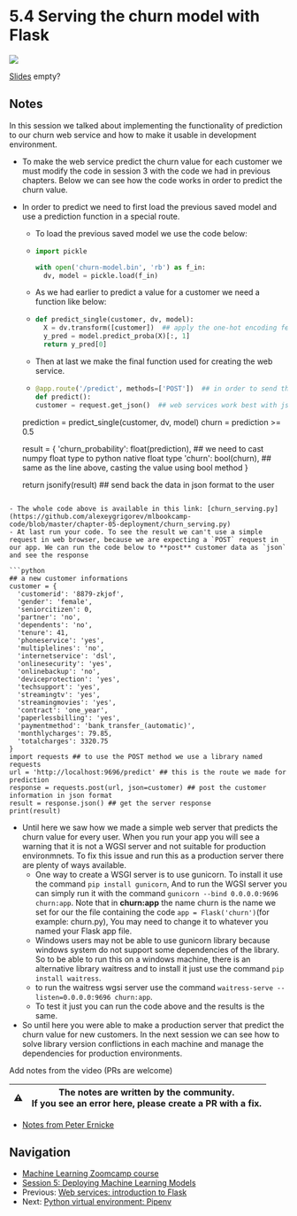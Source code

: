 # 5.4 Serving the churn model with Flask

<!-- markdownlint-disable MD033 -->
<!-- markdownlint-disable MD045 -->
<a href="https://www.youtube.com/watch?v=Q7ZWPgPnRz8&list=PL3MmuxUbc_hIhxl5Ji8t4O6lPAOpHaCLR"><img src="images/thumbnail-5-04.jpg"></a>

[Slides](https://www.slideshare.net/AlexeyGrigorev/ml-zoomcamp-5-model-deployment) empty?

## Notes

In this session we talked about implementing the functionality of prediction to our churn web service and how to make it usable in development environment.

- To make the web service predict the churn value for each customer we must modify the code in session 3 with the code we had in previous chapters. Below we can see how the code works in order to predict the churn value.
- In order to predict we need to first load the previous saved model and use a prediction function in a special route.
  - To load the previous saved model we use the code below:
  - ```python
    import pickle
    
    with open('churn-model.bin', 'rb') as f_in:
      dv, model = pickle.load(f_in)
    ```
  - As we had earlier to predict a value for a customer we need a function like below:
  - ```python
    def predict_single(customer, dv, model):
      X = dv.transform([customer])  ## apply the one-hot encoding feature to the customer data 
      y_pred = model.predict_proba(X)[:, 1]
      return y_pred[0]
    ```
   - Then at last we make the final function used for creating the web service.
   - ```python
     @app.route('/predict', methods=['POST'])  ## in order to send the customer information we need to post its data.
     def predict():
     customer = request.get_json()  ## web services work best with json frame, So after the user post its data in json format we need to access the body of json.

  prediction = predict_single(customer, dv, model)
  churn = prediction >= 0.5

  result = {
    'churn_probability': float(prediction), ## we need to cast numpy float type to python native float type
    'churn': bool(churn),  ## same as the line above, casting the value using bool method
}

  return jsonify(result)  ## send back the data in json format to the user
```

- The whole code above is available in this link: [churn_serving.py](https://github.com/alexeygrigorev/mlbookcamp-code/blob/master/chapter-05-deployment/churn_serving.py)
- At last run your code. To see the result we can't use a simple request in web browser, because we are expecting a `POST` request in our app. We can run the code below to **post** customer data as `json` and see the response

```python
## a new customer informations
customer = {
  'customerid': '8879-zkjof',
  'gender': 'female',
  'seniorcitizen': 0,
  'partner': 'no',
  'dependents': 'no',
  'tenure': 41,
  'phoneservice': 'yes',
  'multiplelines': 'no',
  'internetservice': 'dsl',
  'onlinesecurity': 'yes',
  'onlinebackup': 'no',
  'deviceprotection': 'yes',
  'techsupport': 'yes',
  'streamingtv': 'yes',
  'streamingmovies': 'yes',
  'contract': 'one_year',
  'paperlessbilling': 'yes',
  'paymentmethod': 'bank_transfer_(automatic)',
  'monthlycharges': 79.85,
  'totalcharges': 3320.75
}
import requests ## to use the POST method we use a library named requests
url = 'http://localhost:9696/predict' ## this is the route we made for prediction
response = requests.post(url, json=customer) ## post the customer information in json format
result = response.json() ## get the server response
print(result)
```

- Until here we saw how we made a simple web server that predicts the churn value for every user. When you run your app you will see a warning that it is not a WGSI server and not suitable for production environmnets. To fix this issue and run this as a production server there are plenty of ways available.
  - One way to create a WSGI server is to use gunicorn. To install it use the command ```pip install gunicorn```, And to run the WGSI server you can simply run it with the   command ```gunicorn --bind 0.0.0.0:9696 churn:app```. Note that in **churn:app** the name churn is the name we set for our the file containing the code ```app = Flask('churn')```(for example: churn.py), You may need to change it to whatever you named your Flask app file.
  - Windows users may not be able to use gunicorn library because windows system do not support some dependencies of the library. So to be able to run this on a windows   machine, there is an alternative library waitress and to install it just use the command ```pip install waitress```.
  - to run the waitress wgsi server use the command ```waitress-serve --listen=0.0.0.0:9696 churn:app```.
  - To test it just you can run the code above and the results is the same.
- So until here you were able to make a production server that predict the churn value for new customers. In the next session we can see how to solve library version conflictions in each machine and manage the dependencies for production environments.

Add notes from the video (PRs are welcome)

|⚠️|The notes are written by the community.<br>If you see an error here, please create a PR with a fix.|
|---|---|

- [Notes from Peter Ernicke](https://knowmledge.com/2023/10/12/ml-zoomcamp-2023-deploying-machine-learning-models-part-4/)

## Navigation

- [Machine Learning Zoomcamp course](../)
- [Session 5: Deploying Machine Learning Models](./)
- Previous: [Web services: introduction to Flask](03-flask-intro.md)
- Next: [Python virtual environment: Pipenv](05-pipenv.md)
